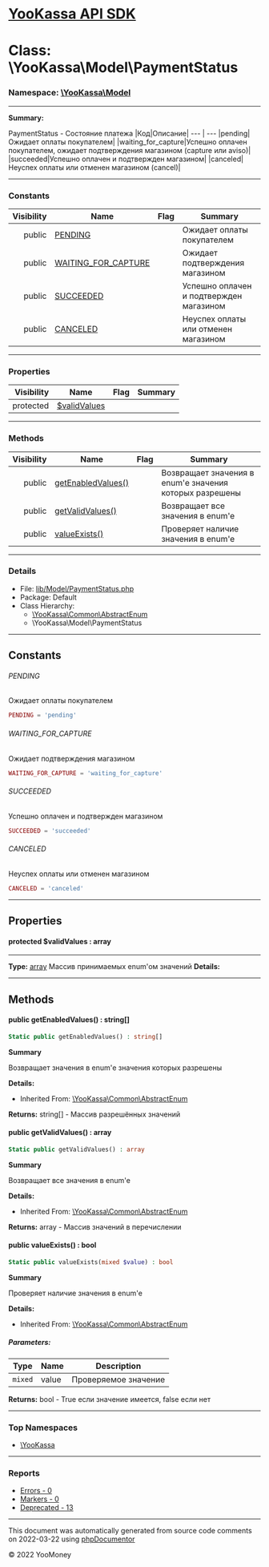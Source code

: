 # [YooKassa API SDK](../home.md)

# Class: \YooKassa\Model\PaymentStatus
### Namespace: [\YooKassa\Model](../namespaces/yookassa-model.md)
---
**Summary:**

PaymentStatus - Состояние платежа
|Код|Описание|
--- | ---
|pending|Ожидает оплаты покупателем|
|waiting_for_capture|Успешно оплачен покупателем, ожидает подтверждения магазином (capture или aviso)|
|succeeded|Успешно оплачен и подтвержден магазином|
|canceled|Неуспех оплаты или отменен магазином (cancel)|


---
### Constants
| Visibility | Name | Flag | Summary |
| ----------:| ---- | ---- | ------- |
| public | [PENDING](../classes/YooKassa-Model-PaymentStatus.md#constant_PENDING) |  | Ожидает оплаты покупателем |
| public | [WAITING_FOR_CAPTURE](../classes/YooKassa-Model-PaymentStatus.md#constant_WAITING_FOR_CAPTURE) |  | Ожидает подтверждения магазином |
| public | [SUCCEEDED](../classes/YooKassa-Model-PaymentStatus.md#constant_SUCCEEDED) |  | Успешно оплачен и подтвержден магазином |
| public | [CANCELED](../classes/YooKassa-Model-PaymentStatus.md#constant_CANCELED) |  | Неуспех оплаты или отменен магазином |

---
### Properties
| Visibility | Name | Flag | Summary |
| ----------:| ---- | ---- | ------- |
| protected | [$validValues](../classes/YooKassa-Model-PaymentStatus.md#property_validValues) |  |  |

---
### Methods
| Visibility | Name | Flag | Summary |
| ----------:| ---- | ---- | ------- |
| public | [getEnabledValues()](../classes/YooKassa-Common-AbstractEnum.md#method_getEnabledValues) |  | Возвращает значения в enum'е значения которых разрешены |
| public | [getValidValues()](../classes/YooKassa-Common-AbstractEnum.md#method_getValidValues) |  | Возвращает все значения в enum'e |
| public | [valueExists()](../classes/YooKassa-Common-AbstractEnum.md#method_valueExists) |  | Проверяет наличие значения в enum'e |

---
### Details
* File: [lib/Model/PaymentStatus.php](../../lib/Model/PaymentStatus.php)
* Package: Default
* Class Hierarchy: 
  * [\YooKassa\Common\AbstractEnum](../classes/YooKassa-Common-AbstractEnum.md)
  * \YooKassa\Model\PaymentStatus

---
## Constants
<a name="constant_PENDING" class="anchor"></a>
###### PENDING
Ожидает оплаты покупателем

```php
PENDING = 'pending'
```


<a name="constant_WAITING_FOR_CAPTURE" class="anchor"></a>
###### WAITING_FOR_CAPTURE
Ожидает подтверждения магазином

```php
WAITING_FOR_CAPTURE = 'waiting_for_capture'
```


<a name="constant_SUCCEEDED" class="anchor"></a>
###### SUCCEEDED
Успешно оплачен и подтвержден магазином

```php
SUCCEEDED = 'succeeded'
```


<a name="constant_CANCELED" class="anchor"></a>
###### CANCELED
Неуспех оплаты или отменен магазином

```php
CANCELED = 'canceled'
```



---
## Properties
<a name="property_validValues"></a>
#### protected $validValues : array
---
**Type:** <a href="../array"><abbr title="array">array</abbr></a>
Массив принимаемых enum&#039;ом значений
**Details:**



---
## Methods
<a name="method_getEnabledValues" class="anchor"></a>
#### public getEnabledValues() : string[]

```php
Static public getEnabledValues() : string[]
```

**Summary**

Возвращает значения в enum'е значения которых разрешены

**Details:**
* Inherited From: [\YooKassa\Common\AbstractEnum](../classes/YooKassa-Common-AbstractEnum.md)

**Returns:** string[] - Массив разрешённых значений


<a name="method_getValidValues" class="anchor"></a>
#### public getValidValues() : array

```php
Static public getValidValues() : array
```

**Summary**

Возвращает все значения в enum'e

**Details:**
* Inherited From: [\YooKassa\Common\AbstractEnum](../classes/YooKassa-Common-AbstractEnum.md)

**Returns:** array - Массив значений в перечислении


<a name="method_valueExists" class="anchor"></a>
#### public valueExists() : bool

```php
Static public valueExists(mixed $value) : bool
```

**Summary**

Проверяет наличие значения в enum'e

**Details:**
* Inherited From: [\YooKassa\Common\AbstractEnum](../classes/YooKassa-Common-AbstractEnum.md)

##### Parameters:
| Type | Name | Description |
| ---- | ---- | ----------- |
| <code lang="php">mixed</code> | value  | Проверяемое значение |

**Returns:** bool - True если значение имеется, false если нет



---

### Top Namespaces

* [\YooKassa](../namespaces/yookassa.md)

---

### Reports
* [Errors - 0](../reports/errors.md)
* [Markers - 0](../reports/markers.md)
* [Deprecated - 13](../reports/deprecated.md)

---

This document was automatically generated from source code comments on 2022-03-22 using [phpDocumentor](http://www.phpdoc.org/)

&copy; 2022 YooMoney
